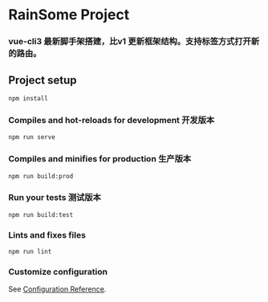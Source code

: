 # RainSome Project


### vue-cli3 最新脚手架搭建，比v1 更新框架结构。支持标签方式打开新的路由。


## Project setup
```
npm install
```

### Compiles and hot-reloads for development 开发版本
```
npm run serve
```

### Compiles and minifies for production 生产版本
```
npm run build:prod
```

### Run your tests 测试版本
```
npm run build:test
```

### Lints and fixes files
```
npm run lint
```

### Customize configuration
See [Configuration Reference](https://cli.vuejs.org/config/).
